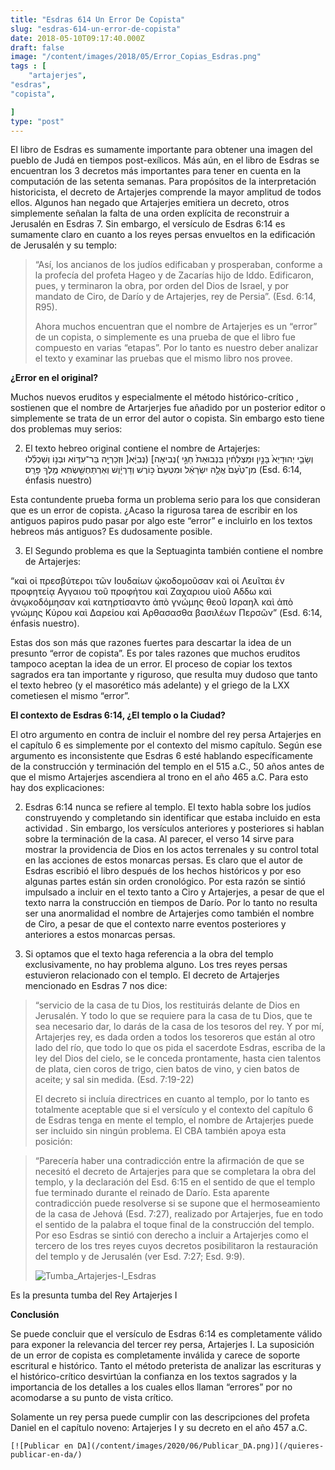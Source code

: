 ```yaml
---
title: "Esdras 614 Un Error De Copista"
slug: "esdras-614-un-error-de-copista"
date: 2018-05-10T09:17:40.000Z
draft: false
image: "/content/images/2018/05/Error_Copias_Esdras.png"
tags : [
    "artajerjes",
"esdras",
"copista",

]
type: "post"
---
```


   El libro de Esdras es sumamente importante para obtener una imagen del pueblo de Judá en tiempos post-exílicos. Más aún, en el libro de Esdras se encuentran los 3 decretos más importantes para tener en cuenta en la computación de las setenta semanas. Para propósitos de la interpretación historicista, el decreto de Artajerjes comprende la mayor amplitud de todos ellos. Algunos han negado que Artajerjes emitiera un decreto, otros simplemente señalan la falta de una orden explícita de reconstruir a Jerusalén en Esdras 7. Sin embargo, el versículo de Esdras 6:14 es sumamente claro en cuanto a los reyes persas envueltos en la edificación de Jerusalén y su templo:

 
>  “Así, los ancianos de los judíos edificaban y prosperaban, conforme a la profecía del profeta Hageo y de Zacarías hijo de Iddo. Edificaron, pues, y terminaron la obra, por orden del Dios de Israel, y por mandato de Ciro, de Darío y de Artajerjes, rey de Persia”. (Esd. 6:14, R95).
> 
>   Ahora muchos encuentran que el nombre de Artajerjes es un “error” de un copista, o simplemente es una prueba de que el libro fue compuesto en varias “etapas”. Por lo tanto es nuestro deber analizar el texto y examinar las pruebas que el mismo libro nos provee.

 **¿Error en el original?**

 Muchos nuevos eruditos y especialmente el método histórico-crítico , sostienen que el nombre de Artarjerjes fue añadido por un posterior editor o simplemente se trata de un error del autor o copista. Sin embargo esto tiene dos problemas muy serios:

 
 2. El texto hebreo original contiene el nombre de Artajerjes:  
 וְשָׂבֵ֤י יְהוּדָיֵא֙ בָּנַ֣יִן וּמַצְלְחִ֔ין בִּנְבוּאַת֙ חַגַּ֣י )נְבִיאָה] (נְבִיָּ֔א[ וּזְכַרְיָ֖ה בַּר־עִדּ֑וֹא וּבְנ֣וֹ וְשַׁכְלִ֗לוּ מִן־טַ֙עַם֙ אֱלָ֣הּ יִשְׂרָאֵ֔ל וּמִטְּעֵם֙ כּ֣וֹרֶשׁ וְדָרְיָ֔וֶשׁ וְאַרְתַּחְשַׁ֖שְׂתְּא מֶ֥לֶךְ פָּרָֽס׃ (Esd. 6:14, énfasis nuestro)
 
 Esta contundente prueba forma un problema serio para los que consideran que es un error de copista. ¿Acaso la rigurosa tarea de escribir en los antiguos papiros pudo pasar por algo este “error” e incluirlo en los textos hebreos más antiguos? Es dudosamente posible.

 
 3. El Segundo problema es que la Septuaginta también contiene el nombre de Artajerjes:
 
 “καὶ οἱ πρεσβύτεροι τῶν Ιουδαίων ᾠκοδομοῦσαν καὶ οἱ Λευῖται ἐν προφητείᾳ Αγγαιου τοῦ προφήτου καὶ Ζαχαριου υἱοῦ Αδδω καὶ ἀνῳκοδόμησαν καὶ κατηρτίσαντο ἀπὸ γνώμης θεοῦ Ισραηλ καὶ ἀπὸ γνώμης Κύρου καὶ Δαρείου καὶ Αρθασασθα βασιλέων Περσῶν” (Esd. 6:14, énfasis nuestro).

 Estas dos son más que razones fuertes para descartar la idea de un presunto “error de copista”. Es por tales razones que muchos eruditos tampoco aceptan la idea de un error. El proceso de copiar los textos sagrados era tan importante y riguroso, que resulta muy dudoso que tanto el texto hebreo (y el masorético más adelante) y el griego de la LXX cometiesen el mismo “error”.

 **El contexto de Esdras 6:14, ¿El templo o la Ciudad?**

 El otro argumento en contra de incluir el nombre del rey persa Artajerjes en el capítulo 6 es simplemente por el contexto del mismo capítulo. Según ese argumento es inconsistente que Esdras 6 esté hablando específicamente de la construcción y terminación del templo en el 515 a.C., 50 años antes de que el mismo Artajerjes ascendiera al trono en el año 465 a.C. Para esto hay dos explicaciones:

 
 2.  Esdras 6:14 nunca se refiere al templo. El texto habla sobre los judíos construyendo y completando sin identificar que estaba incluido en esta actividad . Sin embargo, los versículos anteriores y posteriores si hablan sobre la terminación de la casa. Al parecer, el verso 14 sirve para mostrar la providencia de Dios en los actos terrenales y su control total en las acciones de estos monarcas persas. Es claro que el autor de Esdras escribió el libro después de los hechos históricos y por eso algunas partes están sin orden cronológico. Por esta razón se sintió impulsado a incluir en el texto tanto a Ciro y Artajerjes, a pesar de que el texto narra la construcción en tiempos de Darío. Por lo tanto no resulta ser una anormalidad el nombre de Artajerjes como también el nombre de Ciro, a pesar de que el contexto narre eventos posteriores y anteriores a estos monarcas persas.

 
 4.  Si optamos que el texto haga referencia a la obra del templo exclusivamente, no hay problema alguno. Los tres reyes persas estuvieron relacionado con el templo. El decreto de Artajerjes mencionado en Esdras 7 nos dice:

 
 
 
>  “servicio de la casa de tu Dios, los restituirás delante de Dios en Jerusalén. Y todo lo que se requiere para la casa de tu Dios, que te sea necesario dar, lo darás de la casa de los tesoros del rey. Y por mí, Artajerjes rey, es dada orden a todos los tesoreros que están al otro lado del río, que todo lo que os pida el sacerdote Esdras, escriba de la ley del Dios del cielo, se le conceda prontamente, hasta cien talentos de plata, cien coros de trigo, cien batos de vino, y cien batos de aceite; y sal sin medida. (Esd. 7:19-22)
> 
>   El decreto si incluía directrices en cuanto al templo, por lo tanto es totalmente aceptable que si el versículo y el contexto del capítulo 6 de Esdras tenga en mente el templo, el nombre de Artajerjes puede ser incluido sin ningún problema. El CBA también apoya esta posición:

 
>  “Parecería haber una contradicción entre la afirmación de que se necesitó el decreto de Artajerjes para que se completara la obra del templo, y la declaración del Esd. 6:15 en el sentido de que el templo fue terminado durante el reinado de Darío. Esta aparente contradicción puede resolverse si se supone que el hermoseamiento de la casa de Jehová (Esd. 7:27), realizado por Artajerjes, fue en todo el sentido de la palabra el toque final de la construcción del templo. Por eso Esdras se sintió con derecho a incluir a Artajerjes como el tercero de los tres reyes cuyos decretos posibilitaron la restauración del templo y de Jerusalén (ver Esd. 7:27; Esd. 9:9).
> 
>   ![Tumba_Artajerjes-I_Esdras](/content/images/2018/05/Tumba_Artajerjes-I_Esdras.jpg)

 Es la presunta tumba del Rey Artajerjes I

 **Conclusión**

 Se puede concluir que el versículo de Esdras 6:14 es completamente válido para exponer la relevancia del tercer rey persa, Artajerjes I. La suposición de un error de copista es completamente inválida y carece de soporte escritural e histórico. Tanto el método preterista de analizar las escrituras y el histórico-crítico desvirtúan la confianza en los textos sagrados y la importancia de los detalles a los cuales ellos llaman “errores” por no acomodarse a su punto de vista crítico.

 Solamente un rey persa puede cumplir con las descripciones del profeta Daniel en el capítulo noveno: Artajerjes I y su decreto en el año 457 a.C.

    [![Publicar en DA](/content/images/2020/06/Publicar_DA.png)](/quieres-publicar-en-da/) 